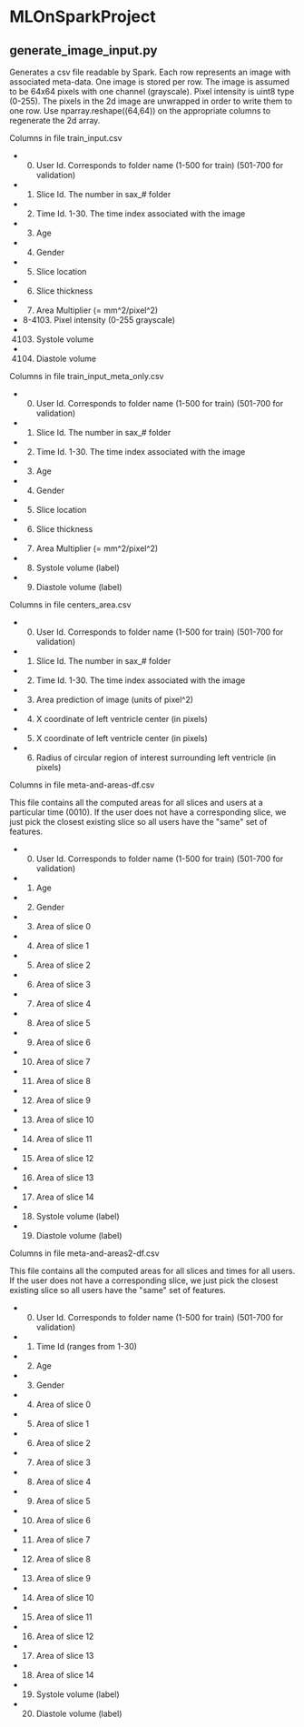 # MLOnSparkProject

## generate_image_input.py

Generates a csv file readable by Spark. Each row represents an image with associated meta-data. 
One image is stored per row. The image is assumed to be 64x64 pixels with one channel (grayscale). Pixel intensity is uint8 type (0-255). The pixels in the 2d image are unwrapped in order to write them to one row. Use nparray.reshape((64,64)) on the appropriate columns to regenerate the 2d array.

Columns in file train_input.csv

* 0. User Id. Corresponds to folder name (1-500 for train) (501-700 for validation)
* 1. Slice Id. The number in sax_# folder
* 2. Time Id. 1-30. The time index associated with the image
* 3. Age
* 4. Gender
* 5. Slice location
* 6. Slice thickness
* 7. Area Multiplier (= mm^2/pixel^2)
* 8-4103. Pixel intensity (0-255 grayscale) 
* 4103. Systole volume
* 4104. Diastole volume

Columns in file train_input_meta_only.csv

* 0. User Id. Corresponds to folder name (1-500 for train) (501-700 for validation)
* 1. Slice Id. The number in sax_# folder
* 2. Time Id. 1-30. The time index associated with the image
* 3. Age
* 4. Gender
* 5. Slice location
* 6. Slice thickness
* 7. Area Multiplier (= mm^2/pixel^2)
* 8. Systole volume (label)
* 9. Diastole volume (label)

Columns in file centers_area.csv

* 0. User Id. Corresponds to folder name (1-500 for train) (501-700 for validation)
* 1. Slice Id. The number in sax_# folder
* 2. Time Id. 1-30. The time index associated with the image
* 3. Area prediction of image (units of pixel^2)
* 4. X coordinate of left ventricle center (in pixels)
* 5. X coordinate of left ventricle center (in pixels)
* 6. Radius of circular region of interest surrounding left ventricle (in pixels)

Columns in file meta-and-areas-df.csv

This file contains all the computed areas for all slices and users at a particular time (0010).
If the user does not have a corresponding slice, we just pick the closest existing slice so all users have the "same" set of features.

* 0. User Id. Corresponds to folder name (1-500 for train) (501-700 for validation)
* 1. Age
* 2. Gender
* 3. Area of slice 0
* 4. Area of slice 1
* 5. Area of slice 2
* 6. Area of slice 3
* 7. Area of slice 4
* 8. Area of slice 5
* 9. Area of slice 6
* 10. Area of slice 7
* 11. Area of slice 8
* 12. Area of slice 9
* 13. Area of slice 10
* 14. Area of slice 11
* 15. Area of slice 12
* 16. Area of slice 13
* 17. Area of slice 14
* 18. Systole volume (label)
* 19. Diastole volume (label)

Columns in file meta-and-areas2-df.csv

This file contains all the computed areas for all slices and times for all users.
If the user does not have a corresponding slice, we just pick the closest existing slice so all users have the "same" set of features.

* 0. User Id. Corresponds to folder name (1-500 for train) (501-700 for validation)
* 1. Time Id (ranges from 1-30)
* 2. Age
* 3. Gender
* 4. Area of slice 0
* 5. Area of slice 1
* 6. Area of slice 2
* 7. Area of slice 3
* 8. Area of slice 4
* 9. Area of slice 5
* 10. Area of slice 6
* 11. Area of slice 7
* 12. Area of slice 8
* 13. Area of slice 9
* 14. Area of slice 10
* 15. Area of slice 11
* 16. Area of slice 12
* 17. Area of slice 13
* 18. Area of slice 14
* 19. Systole volume (label)
* 20. Diastole volume (label)
